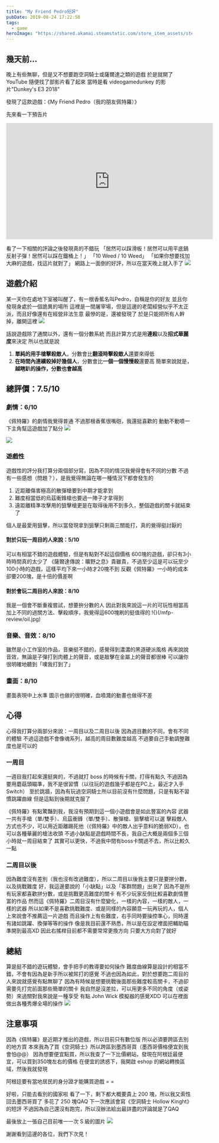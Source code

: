 ```yaml
---
title: "My Friend Pedro短評"
pubDate: 2019-08-24 17:22:58
tags:
  - game
heroImage: "https://shared.akamai.steamstatic.com/store_item_assets/steam/apps/557340/header.jpg?t=1686262019"
---
```


## 幾天前...

晚上有些無聊，但是又不想要跑空洞騎士或薩爾達之類的遊戲
於是就開了 YouTube 隨便找了部影片看了起來
當時是看 videogamedunkey 的影片"Dunkey's E3 2018"

發現了這款遊戲：《My Friend Pedro（我的朋友佩特羅）》

先來看一下預告片

<iframe width="560" height="315" src="https://www.youtube.com/embed/zaPBAKg3VT4?si=2tHLjIxhJo9yJq9m" title="YouTube video player" frameborder="0" allow="accelerometer; autoplay; clipboard-write; encrypted-media; gyroscope; picture-in-picture; web-share" referrerpolicy="strict-origin-when-cross-origin" allowfullscreen></iframe>

看了一下相關的評論之後發現真的不錯玩
「居然可以踩滑板！居然可以用平底鍋反射子彈！居然可以踩在鐵桶上！」
「10 Weed / 10 Weed」
「如果你想要找加大麻的遊戲，找這片就對了」
網路上一面倒的好評，所以在當天晚上就入手了
![](/mfp-review/Pan.jpg)

## 遊戲介紹

某一天你在處地下室被叫醒了，有一根香蕉名叫Pedro，自稱是你的好友
並且你發現身處於一個詭異的場所
這裡是一間屠宰場，但是這邊的老闆經營似乎不太正派，而且好像還有在經營非法生意
最慘的是，還被發現了
於是只能把所有人幹掉，離開這裡
![](/mfp-review/story.jpg)

話說遊戲除了通關以外，還有一個分數系統
而且計算方式是用**連殺**以及**招式華麗度**來決定
所以也就是說

1. **單純的用手槍擊殺敵人**，分數會比**翻滾時擊殺敵人**還要來得低
2. **在時間內連續殺掉好幾個人**，分數會比**一個一個慢慢殺**還要高
   簡單來說就是，**越瞎趴的操作，分數也會越高**

## 總評價：7.5/10

### 劇情：6/10

《佩特羅》的劇情我覺得普通
不過那根香蕉很嘴砲，我還挺喜歡的
動動不動噴一下主角幫這遊戲加了點分
![](/mfp-review/wake-up.jpg)

![](/mfp-review/score-page.jpg)

### 遊戲性

遊戲性的評分我打算分兩個部分寫，因為不同的情況我覺得會有不同的分數
不過有一些感想（問題？），是我覺得無論在哪一種情況下都會發生的

1. 近距離傷害極高的散彈槍要到中期才能拿到
2. 難度相當低的烏茲衝鋒槍也要過一陣子才拿得到
3. 遠距離精準攻擊用的狙擊槍更是在取得後用不到多久，整個遊戲的關卡就結束了

個人是最愛用狙擊，所以當發現拿到狙擊只剩兩三關能打，真的覺得挺討厭的

#### 對於只玩一周目的人來說：5/10

可以有相當不錯的遊戲體驗，但是有點對不起這個價格
600塊的遊戲，卻只有3小時時間真的太少了
《薩爾達傳說：曠野之息》貴雖貴，不過至少這是可以玩至少100小時的遊戲，這樣平均下來一小時才20塊不到
反觀《佩特羅》一小時的成本卻要200塊，是十倍的價差啊

#### 對於會玩二周目的人來說：8/10

我是一個會不斷重複嘗試，想要拚分數的人
因此對我來說這一片的可玩性相當高
加上不同的過關方法、擊殺順序，我覺得這600塊刷的挺值得的
!{}(/mfp-review/oil.jpg)

### 音樂、音效：8/10

雖然是小工作室的作品，音樂挺不錯的，感覺得到濃濃的黑道硬派風格
再來說說音效，無論是子彈打到肉體上的聲音，或是敲擊在金屬上的聲音都很棒
可以讓你很明確地聽到「噢我打到了」

### 畫面：8/10

畫面表現中上水準
圖示也做的很明確，血噴濺的動畫也做得不差

## 心得

心得我打算分兩部分來說：一周目以及二周目以後
因為週目數的不同，會有不同的體驗
不過這遊戲不會像魂系列，越高的周目數難度越高
不過要自己手動調整難度也是可以的

### 一周目

一週目我打起來還挺爽的，不過就打 boss 的時候有卡關，打得有點久
不過因為要用蘑菇頭瞄準，我不是很習慣（以往玩的遊戲幾乎都是在PC上，最近才入手 Switch）
至於跳牆，因為有玩過空洞騎士所以目前沒有什麼問題，只是有點不習慣跳躍曲線
但是這點到後期就克服了

《佩特羅》有點驚豔到我，我沒有預期到這一個小遊戲會是如此豐富的內容
武器一共有手槍（單/雙手）、烏茲衝鋒（單/雙手）、散彈槍、狙擊槍可以選
擊殺敵人方式也不少，可以用近距離踢死他（《佩特羅》中的敵人出乎意料的脆弱XD），也可以各種華麗的槍法收頭
不過小缺點是遊戲時間不長，我自己大概是兩個多三個小時就一周目結束了
其實可以更快，不過我中間有boss卡關過不去，所以比較久一點

### 二周目以後

因為難度沒有差別（我也沒有改過難度），所以二周目以後我主要只是要拼分數，以及挑戰難度
好，我這邊要說的「小缺點」以及「客群問題」出來了
因為不是所有玩家都喜歡拼分數，或是挑戰更高難度的關卡
有不少玩家反倒比較喜歡劇情豐富的作品
然而這《佩特羅》二周目沒有什麼變化，一樣的內容，一樣的敵人，一樣的武器
所以如果不是喜歡挑戰難度、或是同樣的內容願意一玩再玩的人，個人上來說會不推薦這一片遊戲
而且操作上有些難度，右手同時要操控準心，同時還有諸如跳躍、換彈等等的操作
像是我目前還不熟悉，所以是在設定裡面把輔助瞄準開到最高XD
因此右搖桿目前都不需要常常更換方向
只要大方向對了就好

## 總結

算是挺不錯的遊玩體驗，會手把手的教導要如何操作
難度曲線算是設計的相當不錯，不會有因為是新手所以被屌打的感覺
不過也因為如此，對於想要跑二周目的人來說就感覺有點無聊了
因為有時候是想要挑戰後面那些難度較高關卡，不過卻需要先打完前面那些簡單的關卡
我自然是沒差拉，可以用更多不同的角度（或姿勢）來過關對我來說是一種享受
有點 John Wick 模擬器的感覺XDD
可以在裡面做出各種秀爆全場的操作
![](/mfp-review/teach.jpg)

## 注意事項

因為《佩特羅》是近期才推出的遊戲，所以目前只有數位版
所以必須要跨區去別的地方買
本來我為了買《空洞騎士》所以跨區到墨西哥買（墨西哥價格便宜到我會怕@@）
因為想要便宜點買，所以我查了一下比價網站，發現在阿根廷最便宜，可以買到350塊左右的價格
在便宜的誘惑下，我開啟 eshop 的網站轉換區域，然後我就發現

阿根廷要有當地居民的身分證才能購買遊戲 = =

好啦，只能去看別的國家啦
看了一下，剩下都大概要貴上 200 塊，所以我又索性回去墨西哥買了
多花了 250 塊QAQ
下一次應該會寫《空洞騎士 Hollow Kinght》的短評
不過因為自己還沒有跑完，所以沒辦法給出最詳盡的評論就是了QAQ

最後放上一張自己目前唯一一次 S 級的圖片
![](/mfp-review/Level-S.jpg)

謝謝看到這邊的各位，我們下次見！
